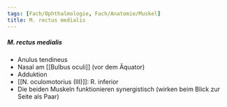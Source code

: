 ```yaml
---
tags: [Fach/Ophthalmologie, Fach/Anatomie/Muskel]
title: M. rectus medialis
---
```

##### M. rectus medialis
*   Anulus tendineus
*   Nasal am [[Bulbus oculi]] (vor dem Äquator)
*   Adduktion
*   [[N. oculomotorius (III)]]: R. inferior
*   Die beiden Muskeln funktionieren synergistisch (wirken beim Blick zur Seite als Paar)